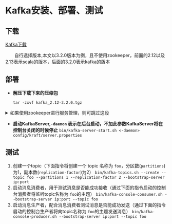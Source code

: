 # Kafka安装、部署、测试

## 下载

[Kafka下载](https://archive.apache.org/dist/kafka/)

&emsp;&emsp;自行选择版本,本文以3.2.0版本为例，且不使用zookeeper，前面的2.12以及2.13表示scala的版本，后面的3.2.0表示kafka的版本

## 部署

- **解压下载下来的压缩包**

  `tar -zxvf kafka_2.12-3.2.0.tgz`

<details>
<summary> 如果使用zookeeper进行服务管理，则可跳过这段</summary>

1. 使用`kafka-storage`脚本为集群生成一个id，这个id将在同一个集群中所有实例使用
`./bin/kafka-storage.sh random-uuid`  
2. 格式化存储目录 **（注意：如果使用kraft做服务管理的话就要使用config目录下的kraft目录下的`server.properties`配置文件）**
`./bin/kafka-storage.sh format -t <uuid> -c ./config/kraft/server.properties`
3. 如果有多实例，则需要都操作一遍步骤1和步骤2，可自行编写脚本进行处理

</details>


- **启动KafkaServer,`-daemon` 表示在后台启动，不加此参数KafkaServer将在控制台关闭的时候停止**
  `bin/kafka-server-start.sh <-daemon>  config/kraft/server.properties`

## 测试

1. 创建一个topic（下面指令将创建一个 topic 名称为 `foo`，分区数(`partitions`)为1，副本数(`replication-factor`)为2）
   `bin/kafka-topics.sh --create --topic foo --partitions 1 --replication-factor 2 --bootstrap-server ip:port`
2. 启动消息消费者，用于测试消息是否能成功接收（通过下面的指令启动的控制台消费者将监听topic名称为 `foo`的主题）
   `bin/kafka-console-consumer.sh --bootstrap-server ip:port --topic foo`
3. 启动消息生产者，配合消息消费者测试消息是否能成功发送（通过下面的指令启动的控制台生产者将向topic名称为 `foo`的主题发送消息）
   `bin/kafka-console-producer.sh --bootstrap-server ip:port --topic foo`
